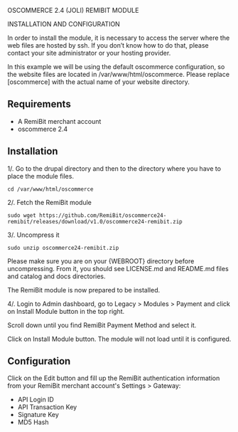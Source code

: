 OSCOMMERCE 2.4 (JOLI) REMIBIT MODULE

INSTALLATION AND CONFIGURATION

In order to install the module, it is necessary to access the server where the web files are hosted by ssh. If you don’t know how to do that, please contact your site administrator or your hosting provider.

In this example we will be using the default oscommerce configuration, so the website files are located in /var/www/html/oscommerce. Please replace [oscommerce] with the actual name of your website directory.

## Requirements

* A RemiBit merchant account
* oscommerce 2.4


## Installation

1/. Go to the drupal directory and then to the directory where you have to place the module files.

```
cd /var/www/html/oscommerce
```

2/. Fetch the RemiBit module

```
sudo wget https://github.com/RemiBit/oscommerce24-remibit/releases/download/v1.0/oscommerce24-remibit.zip
```

3/. Uncompress it

```
sudo unzip oscommerce24-remibit.zip
```

Please make sure you are on your {WEBROOT} directory before uncompressing. From it, you should see LICENSE.md and README.md files and catalog and docs directories.

The RemiBit module is now prepared to be installed.

4/. Login to Admin dashboard, go to Legacy > Modules > Payment and click on Install Module button in the top right. 

Scroll down until you find RemiBit Payment Method and select it.

Click on Install Module button. The module will not load until it is configured.


## Configuration

Click on the Edit button and fill up the RemiBit authentication information from your RemiBit merchant account's Settings > Gateway:

* API Login ID
* API Transaction Key
* Signature Key
* MD5 Hash


